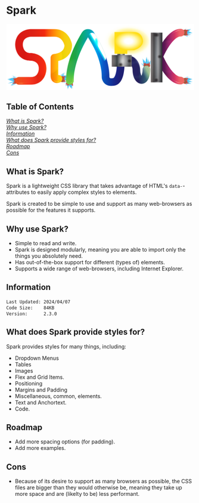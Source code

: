 # Spark

![<Image of Spark's logo.>](./logo.svg)

## Table of Contents

[*What is Spark?*](#what-is-spark)                                            \
[*Why use Spark?*](#why-use-spark)                                            \
[*Information*](#information)                                                 \
[*What does Spark provide styles for?*](#what-does-spark-provide-styles-for)  \
[*Roadmap*](#roadmap)                                                         \
[*Cons*](#cons)

## What is Spark?

Spark is a lightweight CSS library that takes advantage of HTML's
 `data-`-attributes to easily apply complex styles to elements.

Spark is created to be simple to use and support as many web-browsers as
 possible for the features it supports.

## Why use Spark?

- Simple to read and write.  
- Spark is designed modularly, meaning you are able to import only the
   things you absolutely need.  
- Has out-of-the-box support for different (types of) elements.  
- Supports a wide range of web-browsers, including Internet Explorer.

## Information

    Last Updated: 2024/04/07
    Code Size:    84KB
    Version:      2.3.0

## What does Spark provide styles for?

Spark provides styles for many things, including:  
 - Dropdown Menus  
 - Tables  
 - Images  
 - Flex and Grid Items.  
 - Positioning  
 - Margins and Padding  
 - Miscellaneous, common, elements.  
 - Text and Anchortext.  
 - Code.

## Roadmap

- Add more spacing options (for padding).  
- Add more examples.

## Cons

- Because of its desire to support as many browsers as possible, the CSS
   files are bigger than they would otherwise be, meaning they take up more
   space and are (likelty to be) less performant.